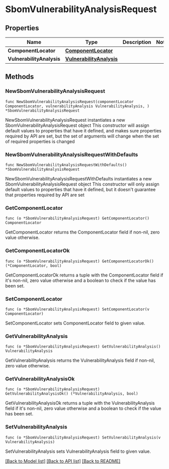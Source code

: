 # SbomVulnerabilityAnalysisRequest

## Properties

Name | Type | Description | Notes
------------ | ------------- | ------------- | -------------
**ComponentLocator** | [**ComponentLocator**](ComponentLocator.md) |  | 
**VulnerabilityAnalysis** | [**VulnerabilityAnalysis**](VulnerabilityAnalysis.md) |  | 

## Methods

### NewSbomVulnerabilityAnalysisRequest

`func NewSbomVulnerabilityAnalysisRequest(componentLocator ComponentLocator, vulnerabilityAnalysis VulnerabilityAnalysis, ) *SbomVulnerabilityAnalysisRequest`

NewSbomVulnerabilityAnalysisRequest instantiates a new SbomVulnerabilityAnalysisRequest object
This constructor will assign default values to properties that have it defined,
and makes sure properties required by API are set, but the set of arguments
will change when the set of required properties is changed

### NewSbomVulnerabilityAnalysisRequestWithDefaults

`func NewSbomVulnerabilityAnalysisRequestWithDefaults() *SbomVulnerabilityAnalysisRequest`

NewSbomVulnerabilityAnalysisRequestWithDefaults instantiates a new SbomVulnerabilityAnalysisRequest object
This constructor will only assign default values to properties that have it defined,
but it doesn't guarantee that properties required by API are set

### GetComponentLocator

`func (o *SbomVulnerabilityAnalysisRequest) GetComponentLocator() ComponentLocator`

GetComponentLocator returns the ComponentLocator field if non-nil, zero value otherwise.

### GetComponentLocatorOk

`func (o *SbomVulnerabilityAnalysisRequest) GetComponentLocatorOk() (*ComponentLocator, bool)`

GetComponentLocatorOk returns a tuple with the ComponentLocator field if it's non-nil, zero value otherwise
and a boolean to check if the value has been set.

### SetComponentLocator

`func (o *SbomVulnerabilityAnalysisRequest) SetComponentLocator(v ComponentLocator)`

SetComponentLocator sets ComponentLocator field to given value.


### GetVulnerabilityAnalysis

`func (o *SbomVulnerabilityAnalysisRequest) GetVulnerabilityAnalysis() VulnerabilityAnalysis`

GetVulnerabilityAnalysis returns the VulnerabilityAnalysis field if non-nil, zero value otherwise.

### GetVulnerabilityAnalysisOk

`func (o *SbomVulnerabilityAnalysisRequest) GetVulnerabilityAnalysisOk() (*VulnerabilityAnalysis, bool)`

GetVulnerabilityAnalysisOk returns a tuple with the VulnerabilityAnalysis field if it's non-nil, zero value otherwise
and a boolean to check if the value has been set.

### SetVulnerabilityAnalysis

`func (o *SbomVulnerabilityAnalysisRequest) SetVulnerabilityAnalysis(v VulnerabilityAnalysis)`

SetVulnerabilityAnalysis sets VulnerabilityAnalysis field to given value.



[[Back to Model list]](../README.md#documentation-for-models) [[Back to API list]](../README.md#documentation-for-api-endpoints) [[Back to README]](../README.md)


